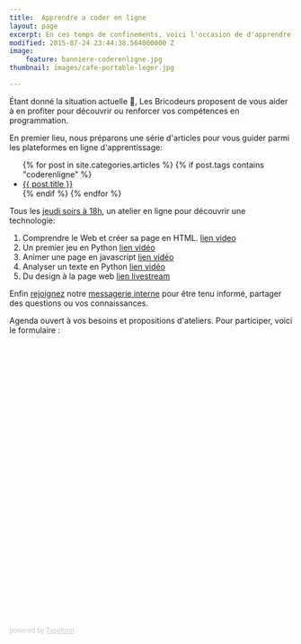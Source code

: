 ```yaml
---
title:  Apprendre a coder en ligne
layout: page
excerpt: En ces temps de confinements, voici l'occasion de d'apprendre a coder en ligne.
modified: 2015-07-24 23:44:38.564000000 Z
image:
    feature: banniere-coderenligne.jpg
thumbnail: images/cafe-portable-leger.jpg

---
```


Étant donné la situation actuelle 🤷, Les Bricodeurs proposent de vous aider à en profiter pour découvrir ou renforcer vos compétences en programmation.

En premier lieu, nous préparons une série d'articles pour vous guider parmi les plateformes en ligne d'apprentissage:
<ul class="">
{% for post in site.categories.articles %} 
{% if post.tags contains "coderenligne" %}
  <li><article><a href="{{ site.url }}{{ post.url }}">{{ post.title }} </a></article></li>
{% endif %}
{% endfor %}
</ul>

Tous les [jeudi soirs à 18h](https://www.facebook.com/events/2876113685783817/), un atelier en ligne pour découvrir une technologie:
1. Comprendre le Web et créer sa page en HTML. [lien video](https://www.youtube.com/watch?v=b3m6CFbikcA)
2. Un premier jeu en Python [lien vidéo](https://youtu.be/-oeEa8yKVSk?t=229)
3. Animer une page en javascript  [lien vidéo](https://www.youtube.com/watch?v=O1eJH2N30UE)
4. Analyser un texte en Python [lien vidéo](https://youtu.be/vezT-4f7gyo)
5. Du design à la page web [lien livestream](https://www.youtube.com/watch?v=vQ4xx6eMoMg&feature=youtu.be)

Enfin [rejoignez](https://www.helloasso.com/associations/les-bricodeurs/adhesions/adhesions-bricodeurs-2016) notre [messagerie interne](https://join.slack.com/t/bricodeurs/shared_invite/zt-3sxsf81w-Rvwn~LcyLi1ekAln6qCl1Q) pour être tenu informé, partager des questions ou vos connaissances.

Agenda ouvert à vos besoins et propositions d'ateliers. Pour participer, voici le formulaire :

<div class="typeform-widget" data-url="https://lesbricodeurs.typeform.com/to/nlyRQK" style="width: 100%; height: 500px;"></div> <script> (function() { var qs,js,q,s,d=document, gi=d.getElementById, ce=d.createElement, gt=d.getElementsByTagName, id="typef_orm", b="https://embed.typeform.com/"; if(!gi.call(d,id)) { js=ce.call(d,"script"); js.id=id; js.src=b+"embed.js"; q=gt.call(d,"script")[0]; q.parentNode.insertBefore(js,q) } })() </script> <div style="font-family: Sans-Serif;font-size: 12px;color: #999;opacity: 0.5; padding-top: 5px;"> powered by <a href="https://admin.typeform.com/signup?utm_campaign=nlyRQK&utm_source=typeform.com-01D8JWX96RYSD4EMK2XJRHMJFK-free&utm_medium=typeform&utm_content=typeform-embedded-poweredbytypeform&utm_term=EN" style="color: #999" target="_blank">Typeform</a> </div>


